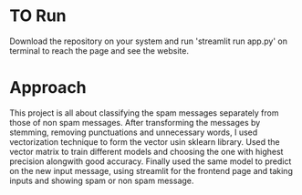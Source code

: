 # TO Run
Download the repository on your system and run  'streamlit run app.py' on terminal to reach the page and see the website.
# Approach
This project is all about classifying the spam messages separately from those of non spam messages.
After transforming the messages by stemming, removing punctuations and unnecessary words, I used vectorization technique to form the vector usin sklearn library.
Used the vector matrix to train different models and choosing the one with highest precision alongwith good accuracy.
Finally used the same model to predict on the new input message, using streamlit for the frontend page and taking inputs and showing spam or non spam message.
